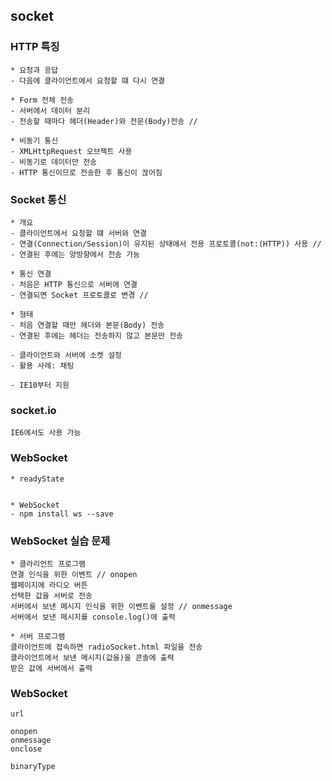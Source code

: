 ## socket

### HTTP 특징

```
* 요청과 응답
- 다음에 클라이언트에서 요청할 떄 다시 연결

* Form 전체 전송
- 서버에서 데이터 분리
- 전송할 때마다 헤더(Header)와 전문(Body)전송 // 

* 비동기 통신
- XMLHttpRequest 오브젝트 사용
- 비동기로 데이터만 전송
- HTTP 통신이므로 전송한 후 통신이 끊어짐

```

### Socket 통신

```
* 개요
- 클라이언트에서 요청할 떄 서버와 연결
- 연결(Connection/Session)이 유지된 상태에서 전용 프로토콜(not:(HTTP)) 사용 //
- 연결된 후에는 양방향에서 전송 가능

* 통신 연결
- 처음은 HTTP 통신으로 서버에 연결
- 연결되면 Socket 프로토콜로 변경 //

* 형태
- 처음 연결할 때만 헤더와 본문(Body) 전송
- 연결된 후에는 헤더는 전송하지 않고 본문만 전송

- 클라이언트와 서버에 소켓 설정
- 활용 사례: 채팅

- IE10부터 지원

```

### socket.io

```
IE6에서도 사용 가능
```

### WebSocket

```
* readyState


* WebSocket
- npm install ws --save
```

### WebSocket 실습 문제

```
* 클라리언트 프로그램
연결 인식을 위한 이벤트 // onopen
웹페이지에 라디오 버튼
선택한 값을 서버로 전송
서버에서 보낸 메시지 인식을 위한 이벤트를 설정 // onmessage
서버에서 보낸 메시지를 console.log()에 출력

* 서버 프로그램
클라이언트에 접속하면 radioSocket.html 파일을 전송
클라이언트에서 보낸 메시지(값을)을 콘솔에 출력
받은 값에 서버에서 출력

```

### WebSocket

```
url

onopen
onmessage
onclose

binaryType

```

###

```

```

###

```

```

